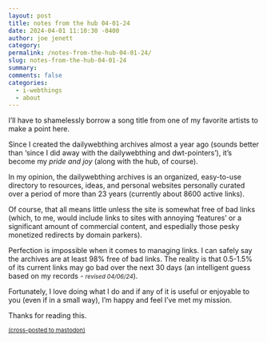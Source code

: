 ```yaml
---
layout: post
title: notes from the hub 04-01-24
date: 2024-04-01 11:10:30 -0400
author: joe jenett
category: 
permalink: /notes-from-the-hub-04-01-24/
slug: notes-from-the-hub-04-01-24
summary: 
comments: false
categories:
  - i-webthings
  - about
---
```

I’ll have to shamelessly borrow a song title from one of my favorite artists to make a point here.

Since I created the dailywebthing archives almost a year ago (sounds better than ‘since I did away with the dailywebthing and dwt-pointers’), it’s become my <em>pride and joy</em> (along with the hub, of course). 

In my opinion, the dailywebthing archives is an organized, easy-to-use directory to resources, ideas, and personal websites personally curated over a period of more than 23 years (currently about 8600 active links). 

Of course, that all means little unless the site is somewhat free of bad links (which, to me, would include links to sites with annoying ‘features’ or a significant amount of commercial content, and espedially those pesky monetized redirects by domain parkers).

Perfection is impossible when it comes to managing links. I can safely say the archives are at least 98% free of bad links. The reality is that 0.5-1.5% of its current links may go bad over the next 30 days (an intelligent guess based on my records - <small><em>revised 04/06/24</em></small>).

Fortunately, I love doing what I do and if any of it is useful or enjoyable to you (even if in a small way), I’m happy and feel I’ve met my mission.

Thanks for reading this.

<a href="https://brid.gy/publish/mastodon"><small>(cross-posted to mastodon)</small></a>